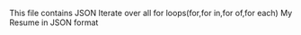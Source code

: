 This file contains JSON Iterate over all for loops(for,for in,for of,for each)
My Resume in JSON format 